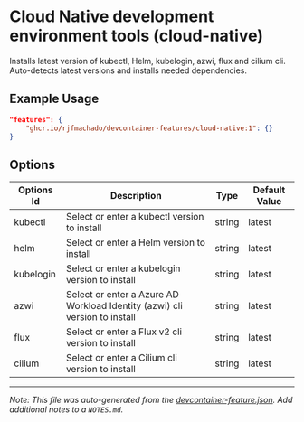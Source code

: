 
# Cloud Native development environment tools (cloud-native)

Installs latest version of kubectl, Helm, kubelogin, azwi, flux and cilium cli. Auto-detects latest versions and installs needed dependencies.

## Example Usage

```json
"features": {
    "ghcr.io/rjfmachado/devcontainer-features/cloud-native:1": {}
}
```

## Options

| Options Id | Description | Type | Default Value |
|-----|-----|-----|-----|
| kubectl | Select or enter a kubectl version to install | string | latest |
| helm | Select or enter a Helm version to install | string | latest |
| kubelogin | Select or enter a kubelogin version to install | string | latest |
| azwi | Select or enter a Azure AD Workload Identity (azwi) cli version to install | string | latest |
| flux | Select or enter a Flux v2 cli version to install | string | latest |
| cilium | Select or enter a Cilium cli version to install | string | latest |



---

_Note: This file was auto-generated from the [devcontainer-feature.json](https://github.com/rjfmachado/devcontainer-features/blob/main/src/cloud-native/devcontainer-feature.json).  Add additional notes to a `NOTES.md`._
